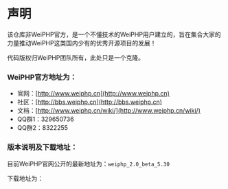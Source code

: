 # 声明
该仓库非WeiPHP官方，是一个不懂技术的WeiPHP用户建立的，旨在集合大家的力量推动WeiPHP这类国内少有的优秀开源项目的发展！

代码版权归WeiPHP团队所有，此处只是一个克隆。

### WeiPHP官方地址为：

- 官网：[http://www.weiphp.cn](http://www.weiphp.cn)
- 社区：[http://bbs.weiphp.cn](http://bbs.weiphp.cn)
- 文档：[http://www.weiphp.cn/wiki/](http://www.weiphp.cn/wiki/)
- QQ群1：329650736
- QQ群2：8322255

### 版本说明及下载地址：

目前WeiPHP官网公开的最新地址为：`weiphp_2.0_beta_5.30`

下载地址为：